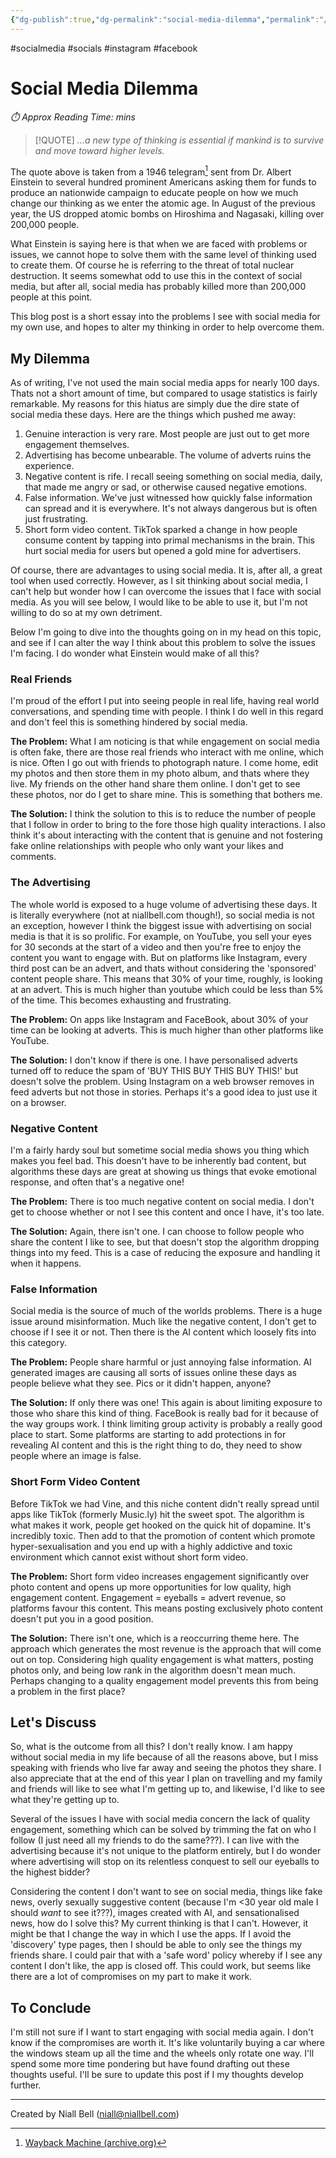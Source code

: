 ```yaml
---
{"dg-publish":true,"dg-permalink":"social-media-dilemma","permalink":"/social-media-dilemma/","title":"Social Media Dilemma","hide":true,"tags":["socials","Socialmedia","instagram","facebook","tech"],"noteIcon":"1","created":"2024-08-14T14:14:19.453+01:00","updated":"2024-12-22T18:07:35.677+00:00"}
---
```


#socialmedia #socials #instagram #facebook
# Social Media Dilemma
<p id="reading-time" style="font-style: italic;">⏱️ Approx Reading Time:  <span id="inserted-text"></span> mins</p>

>[!QUOTE] *...a new type of thinking is essential if mankind is to survive and move toward higher levels.*

The quote above is taken from a 1946 telegram[^1] sent from Dr. Albert Einstein to several hundred prominent Americans asking them for funds to produce an nationwide campaign to educate people on how we much change our thinking as we enter the atomic age. In August of the previous year, the US dropped atomic bombs on Hiroshima and Nagasaki, killing over 200,000 people.

What Einstein is saying here is that when we are faced with problems or issues, we cannot hope to solve them with the same level of thinking used to create them. Of course he is referring to the threat of total nuclear destruction. It seems somewhat odd to use this in the context of social media, but after all, social media has probably killed more than 200,000 people at this point.

This blog post is a short essay into the problems I see with social media for my own use, and hopes to alter my thinking in order to help overcome them.

## My Dilemma

As of writing, I've not used the main social media apps for nearly 100 days. Thats not a short amount of time, but compared to usage statistics is fairly remarkable. My reasons for this hiatus are simply due the dire state of social media these days. Here are the things which pushed me away:

1. Genuine interaction is very rare. Most people are just out to get more engagement themselves.
2. Advertising has become unbearable. The volume of adverts ruins the experience.
3. Negative content is rife. I recall seeing something on social media, daily, that made me angry or sad, or otherwise caused negative emotions.
4. False information. We've just witnessed how quickly false information can spread and it is everywhere. It's not always dangerous but is often just frustrating.
5. Short form video content. TikTok sparked a change in how people consume content by tapping into primal mechanisms in the brain. This hurt social media for users but opened a gold mine for advertisers.

Of course, there are advantages to using social media. It is, after all, a great tool when used correctly. However, as I sit thinking about social media, I can't help but wonder how I can overcome the issues that I face with social media. As you will see below, I would like to be able to use it, but I'm not willing to do so at my own detriment.

Below I'm going to dive into the thoughts going on in my head on this topic, and see if I can alter the way I think about this problem to solve the issues I'm facing. I do wonder what Einstein would make of all this?

### Real Friends

I'm proud of the effort I put into seeing people in real life, having real world conversations, and spending time with people. I think I do well in this regard and don't feel this is something hindered by social media. 

**The Problem:** What I am noticing is that while engagement on social media is often fake, there are those real friends who interact with me online, which is nice. Often I go out with friends to photograph nature. I come home, edit my photos and then store them in my photo album, and thats where they live. My friends on the other hand share them online. I don't get to see these photos, nor do I get to share mine. This is something that bothers me.

**The Solution:** I think the solution to this is to reduce the number of people that I follow in order to bring to the fore those high quality interactions. I also think it's about interacting with the content that is genuine and not fostering fake online relationships with people who only want your likes and comments.

### The Advertising

The whole world is exposed to a huge volume of advertising these days. It is literally everywhere (not at niallbell.com though!), so social media is not an exception, however I think the biggest issue with advertising on social media is that it is so prolific. For example, on YouTube, you sell your eyes for 30 seconds at the start of a video and then you're free to enjoy the content you want to engage with. But on platforms like Instagram, every third post can be an advert, and thats without considering the 'sponsored' content people share. This means that 30% of your time, roughly, is looking at an advert. This is much higher than youtube which could be less than 5% of the time. This becomes exhausting and frustrating.

**The Problem:** On apps like Instagram and FaceBook, about 30% of your time can be looking at adverts. This is much higher than other platforms like YouTube.

**The Solution:** I don't know if there is one. I have personalised adverts turned off to reduce the spam of 'BUY THIS BUY THIS BUY THIS!' but doesn't solve the problem. Using Instagram on a web browser removes in feed adverts but not those in stories. Perhaps it's a good idea to just use it on a browser.

### Negative Content

I'm a fairly hardy soul but sometime social media shows you thing which makes you feel bad. This doesn't have to be inherently bad content, but algorithms these days are great at showing us things that evoke emotional response, and often that's a negative one!

**The Problem:** There is too much negative content on social media. I don't get to choose whether or not I see this content and once I have, it's too late.

**The Solution:** Again, there isn't one. I can choose to follow people who share the content I like to see, but that doesn't stop the algorithm dropping things into my feed. This is a case of reducing the exposure and handling it when it happens.

### False Information

Social media is the source of much of the worlds problems. There is a huge issue around misinformation. Much like the negative content, I don't get to choose if I see it or not. Then there is the AI content which loosely fits into this category.

**The Problem:** People share harmful or just annoying false information. AI generated images are causing all sorts of issues online these days as people believe what they see. Pics or it didn't happen, anyone?

**The Solution:** If only there was one! This again is about limiting exposure to those who share this kind of thing. FaceBook is really bad for it because of the way groups work. I think limiting group activity is probably a really good place to start. Some platforms are starting to add protections in for revealing AI content and this is the right thing to do, they need to show people where an image is false.

### Short Form Video Content

Before TikTok we had Vine, and this niche content didn't really spread until apps like TikTok (formerly Music.ly) hit the sweet spot. The algorithm is what makes it work, people get hooked on the quick hit of dopamine. It's incredibly toxic. Then add to that the promotion of content which promote hyper-sexualisation and you end up with a highly addictive and toxic environment which cannot exist without short form video.

**The Problem:** Short form video increases engagement significantly over photo content and opens up more opportunities for low quality, high engagement content. Engagement = eyeballs = advert revenue, so platforms favour this content. This means posting exclusively photo content doesn't put you in a good position.

**The Solution:** There isn't one, which is a reoccurring theme here. The approach which generates the most revenue is the approach that will come out on top. Considering high quality engagement is what matters, posting photos only, and being low rank in the algorithm doesn't mean much. Perhaps changing to a quality engagement model prevents this from being a problem in the first place?

## Let's Discuss

So, what is the outcome from all this? I don't really know. I am happy without social media in my life because of all the reasons above, but I miss speaking with friends who live far away and seeing the photos they share. I also appreciate that at the end of this year I plan on travelling and my family and friends will like to see what I'm getting up to, and likewise, I'd like to see what they're getting up to.

Several of the issues I have with social media concern the lack of quality engagement, something which can be solved by trimming the fat on who I follow (I just need all my friends to do the same???). I can live with the advertising because it's not unique to the platform entirely, but I do wonder where advertising will stop on its relentless conquest to sell our eyeballs to the highest bidder?

Considering the content I don't want to see on social media, things like fake news, overly sexually suggestive content (because I'm <30 year old male I should *want* to see it???), images created with AI, and sensationalised news, how do I solve this? My current thinking is that I can't. However, it might be that I change the way in which I use the apps. If I avoid the 'discovery' type pages, then I should be able to only see the things my friends share. I could pair that with a 'safe word' policy whereby if I see any content I don't like, the app is closed off. This could work, but seems like there are a lot of compromises on my part to make it work.

## To Conclude

I'm still not sure if I want to start engaging with social media again. I don't know if the compromises are worth it. It's like voluntarily buying a car where the windows steam up all the time and the wheels only rotate one way. I'll spend some more time pondering but have found drafting out these thoughts useful. I'll be sure to update this post if I my thoughts develop further.

[^1]: [Wayback Machine (archive.org)](https://web.archive.org/web/20140622171150/http://www.turnthetide.info/id54.htm)

---
Created by Niall Bell (niall@niallbell.com)
